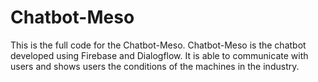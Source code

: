 # Chatbot-Meso
This is the full code for the Chatbot-Meso. Chatbot-Meso is the chatbot developed using Firebase and Dialogflow. It is able to communicate with users and shows users the conditions of the machines in the industry.




